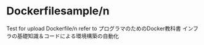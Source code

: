 # Dockerfilesample/n
Test for upload Dockerfile/n
refer to プログラマのためのDocker教科書 インフラの基礎知識＆コードによる環境構築の自動化
